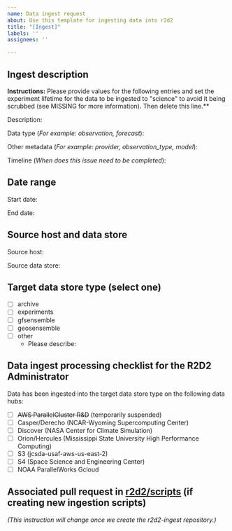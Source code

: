 ```yaml
---
name: Data ingest request
about: Use this template for ingesting data into r2d2
title: "[Ingest]"
labels: ''
assignees: ''

---
```


## Ingest description

**Instructions:** Please provide values for the following entries and set the experiment lifetime for the data to be ingested to "science" to avoid it being scrubbed (see MISSING for more information). Then delete this line.**

Description: 

Data type (_For example: observation, forecast_):

Other metadata (_For example: provider, observation_type, model_): 

Timeline (_When does this issue need to be completed_):

## Date range

Start date: 

End date:

## Source host and data store

Source host: 

Source data store:

## Target data store type (select one)

- [ ] archive
- [ ] experiments
- [ ] gfsensemble
- [ ] geosensemble
- [ ] other 
    - Please describe: 

## Data ingest processing checklist for the R2D2 Administrator

Data has been ingested into the target data store type on the following data hubs:

- [ ] ~~AWS ParallelCluster R&D~~ (temporarily suspended)
- [ ] Casper/Derecho (NCAR-Wyoming Supercomputing Center)
- [ ] Discover (NASA Center for Climate Simulation)
- [ ] Orion/Hercules (Mississippi State University High Performance Computing)
- [ ] S3 (jcsda-usaf-aws-us-east-2)
- [ ] S4 (Space Science and Engineering Center)
- [ ] NOAA ParallelWorks Gcloud

## Associated pull request in [r2d2/scripts](https://github.com/JCSDA-internal/r2d2/tree/develop/scripts) (if creating new ingestion scripts)

*(This instruction will change once we create the r2d2-ingest repository.)*
